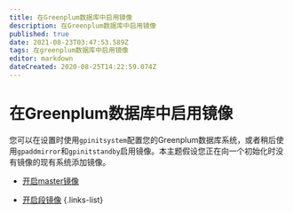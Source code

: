 ```yaml
---
title: 在Greenplum数据库中启用镜像
description: 在Greenplum数据库中启用镜像
published: true
date: 2021-08-23T03:47:53.589Z
tags: 在greenplum数据库中启用镜像
editor: markdown
dateCreated: 2020-08-25T14:22:59.074Z
---
```


# 在Greenplum数据库中启用镜像

您可以在设置时使用`gpinitsystem`配置您的Greenplum数据库系统，或者稍后使用`gpaddmirror`和`gpinitstandby`启用镜像。本主题假设您正在向一个初始化时没有镜像的现有系统添加镜像。


- [开启master镜像](/zh/greenplum/系统管理/管理Greenplum系统/高可用性和数据一致性/在Greenplum数据库中启用镜像/开启master镜像)

- [开启段镜像](/zh/greenplum/系统管理/管理Greenplum系统/高可用性和数据一致性/在Greenplum数据库中启用镜像/开启段镜像)
{.links-list}